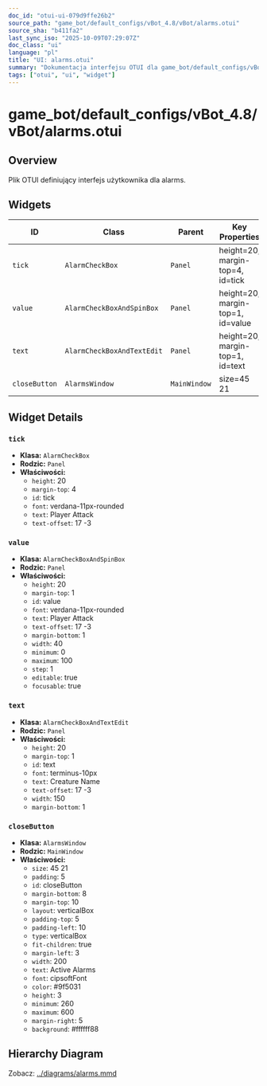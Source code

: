```yaml
---
doc_id: "otui-ui-079d9ffe26b2"
source_path: "game_bot/default_configs/vBot_4.8/vBot/alarms.otui"
source_sha: "b411fa2"
last_sync_iso: "2025-10-09T07:29:07Z"
doc_class: "ui"
language: "pl"
title: "UI: alarms.otui"
summary: "Dokumentacja interfejsu OTUI dla game_bot/default_configs/vBot_4.8/vBot/alarms.otui"
tags: ["otui", "ui", "widget"]
---
```


# game_bot/default_configs/vBot_4.8/vBot/alarms.otui

## Overview

Plik OTUI definiujący interfejs użytkownika dla alarms.

## Widgets

| ID | Class | Parent | Key Properties |
|----|-------|--------|----------------|
| `tick` | `AlarmCheckBox` | `Panel` | height=20, margin-top=4, id=tick |
| `value` | `AlarmCheckBoxAndSpinBox` | `Panel` | height=20, margin-top=1, id=value |
| `text` | `AlarmCheckBoxAndTextEdit` | `Panel` | height=20, margin-top=1, id=text |
| `closeButton` | `AlarmsWindow` | `MainWindow` | size=45 21 |

## Widget Details

### `tick`

- **Klasa:** `AlarmCheckBox`
- **Rodzic:** `Panel`
- **Właściwości:**
  - `height`: 20
  - `margin-top`: 4
  - `id`: tick
  - `font`: verdana-11px-rounded
  - `text`: Player Attack
  - `text-offset`: 17 -3

### `value`

- **Klasa:** `AlarmCheckBoxAndSpinBox`
- **Rodzic:** `Panel`
- **Właściwości:**
  - `height`: 20
  - `margin-top`: 1
  - `id`: value
  - `font`: verdana-11px-rounded
  - `text`: Player Attack
  - `text-offset`: 17 -3
  - `margin-bottom`: 1
  - `width`: 40
  - `minimum`: 0
  - `maximum`: 100
  - `step`: 1
  - `editable`: true
  - `focusable`: true

### `text`

- **Klasa:** `AlarmCheckBoxAndTextEdit`
- **Rodzic:** `Panel`
- **Właściwości:**
  - `height`: 20
  - `margin-top`: 1
  - `id`: text
  - `font`: terminus-10px
  - `text`: Creature Name
  - `text-offset`: 17 -3
  - `width`: 150
  - `margin-bottom`: 1

### `closeButton`

- **Klasa:** `AlarmsWindow`
- **Rodzic:** `MainWindow`
- **Właściwości:**
  - `size`: 45 21
  - `padding`: 5
  - `id`: closeButton
  - `margin-bottom`: 8
  - `margin-top`: 10
  - `layout`: verticalBox
  - `padding-top`: 5
  - `padding-left`: 10
  - `type`: verticalBox
  - `fit-children`: true
  - `margin-left`: 3
  - `width`: 200
  - `text`: Active Alarms
  - `font`: cipsoftFont
  - `color`: #9f5031
  - `height`: 3
  - `minimum`: 260
  - `maximum`: 600
  - `margin-right`: 5
  - `background`: #ffffff88

## Hierarchy Diagram

Zobacz: [../diagrams/alarms.mmd](../diagrams/alarms.mmd)
